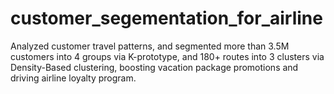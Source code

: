 # customer_segementation_for_airline
Analyzed customer travel patterns, and segmented more than 3.5M customers into 4 groups via K-prototype, and 180+ routes into 3 clusters via Density-Based clustering, boosting vacation package promotions and driving airline loyalty program.
